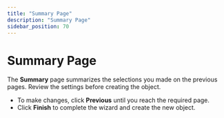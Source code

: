 ```yaml
---
title: "Summary Page"
description: "Summary Page"
sidebar_position: 70
---
```


# Summary Page

The **Summary** page summarizes the selections you made on the previous pages. Review the settings
before creating the object.

- To make changes, click **Previous** until you reach the required page.
- Click **Finish** to complete the wizard and create the new object.
